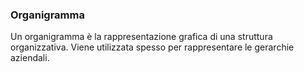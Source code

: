### **Organigramma**


Un organigramma è la rappresentazione grafica di una struttura organizzativa. Viene utilizzata spesso per rappresentare le gerarchie aziendali.


